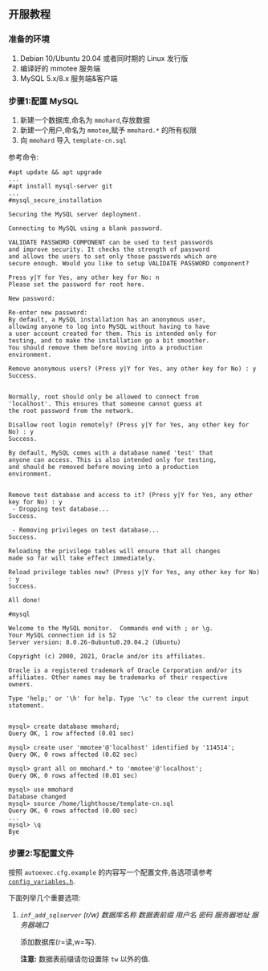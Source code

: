 ## 开服教程

### 准备的环境
1. Debian 10/Ubuntu 20.04 或者同时期的 Linux 发行版
2. 编译好的 mmotee 服务端
3. MySQL 5.x/8.x 服务端&客户端

### 步骤1:配置 MySQL
1. 新建一个数据库,命名为 `mmohard`,存放数据
2. 新建一个用户,命名为 `mmotee`,赋予 `mmohard.*` 的所有权限
3. 向 `mmohard` 导入 `template-cn.sql`

参考命令:
```
#apt update && apt upgrade
...
#apt install mysql-server git
...
#mysql_secure_installation

Securing the MySQL server deployment.

Connecting to MySQL using a blank password.

VALIDATE PASSWORD COMPONENT can be used to test passwords
and improve security. It checks the strength of password
and allows the users to set only those passwords which are
secure enough. Would you like to setup VALIDATE PASSWORD component?

Press y|Y for Yes, any other key for No: n
Please set the password for root here.

New password: 

Re-enter new password: 
By default, a MySQL installation has an anonymous user,
allowing anyone to log into MySQL without having to have
a user account created for them. This is intended only for
testing, and to make the installation go a bit smoother.
You should remove them before moving into a production
environment.

Remove anonymous users? (Press y|Y for Yes, any other key for No) : y
Success.


Normally, root should only be allowed to connect from
'localhost'. This ensures that someone cannot guess at
the root password from the network.

Disallow root login remotely? (Press y|Y for Yes, any other key for No) : y
Success.

By default, MySQL comes with a database named 'test' that
anyone can access. This is also intended only for testing,
and should be removed before moving into a production
environment.


Remove test database and access to it? (Press y|Y for Yes, any other key for No) : y
 - Dropping test database...
Success.

 - Removing privileges on test database...
Success.

Reloading the privilege tables will ensure that all changes
made so far will take effect immediately.

Reload privilege tables now? (Press y|Y for Yes, any other key for No) : y
Success.

All done!

#mysql

Welcome to the MySQL monitor.  Commands end with ; or \g.
Your MySQL connection id is 52
Server version: 8.0.26-0ubuntu0.20.04.2 (Ubuntu)

Copyright (c) 2000, 2021, Oracle and/or its affiliates.

Oracle is a registered trademark of Oracle Corporation and/or its
affiliates. Other names may be trademarks of their respective
owners.

Type 'help;' or '\h' for help. Type '\c' to clear the current input statement.


mysql> create database mmohard;
Query OK, 1 row affected (0.01 sec)

mysql> create user 'mmotee'@'localhost' identified by '114514';
Query OK, 0 rows affected (0.02 sec)

mysql> grant all on mmohard.* to 'mmotee'@'localhost';
Query OK, 0 rows affected (0.01 sec)

mysql> use mmohard
Database changed
mysql> source /home/lighthouse/template-cn.sql
Query OK, 0 rows affected (0.00 sec)
...
mysql> \q
Bye
```

### 步骤2:写配置文件
按照 `autoexec.cfg.example` 的内容写一个配置文件,各选项请参考 [`config_variables.h`](src/engine/shared/config_variables.h).

下面列举几个重要选项:
1. *`inf_add_sqlserver` (r/w) 数据库名称 数据表前缀 用户名 密码 服务器地址 服务器端口*
    
    添加数据库(r=读,w=写).
    
    **注意:** 数据表前缀请勿设置除 `tw` 以外的值.

